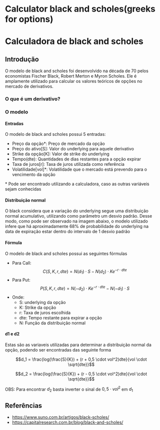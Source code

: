 # Calculator black and scholes(greeks for options)
# Calculadora de black and scholes

## Introdução
O modelo de black and scholes foi desenvolvido na década de 70 pelos economistas Fischer Black, Robert Merton e Myron Scholes. Ele é amplamente utilizado para calcular os valores teóricos de opções no mercado de derivativos.

### O que é um derivativo?


### O modelo
#### Entradas
O modelo de black and scholes possui 5 entradas:
- Preço da opção*: Preço de mercado da opção
- Preço do ativo[S]: Valor do underlying para aquele derivativo
- Strike da opção[K]: Valor de strike do underlying
- Tempo(dte): Quantidades de dias restantes para a opção expirar
- Taxa de juros[r]: Taxa de juros utilizada como referência
- Volatilidade[vol]*: Volatilidade que o mercado está prevendo para o vencimento da opção

\* Pode ser encontrado utilizando a calculadora, caso as outras variáveis sejam conhecidas

#### Distribuição normal
O black considera que a variação do underlying segue uma distribuição normal acumulativo, utilizando como parâmetro um desvio padrão. Desse modo, como pode ser observado na imagem abaixo, o modelo utilizado infere que há aproximadamente 68% de probabilidade do underlying na data de expiração estar dentro do intervalo de 1 desvio padrão

#### Fórmula
O modelo de black and scholes possui as seguintes fórmulas

- Para Call:
    $$C(S, K, r, dte) = N(d_1) \cdot S - N(d_2) \cdot Ke^{-r \cdot dte}$$
- Para Put:
    $$P(S, K, r, dte) = N(-d_2) \cdot Ke^{-r \cdot dte} - N(-d_1) \cdot S$$
- Onde:
    - S: underlying da opção
    - K: Strike da opção
    - r: Taxa de juros escolhida
    - dte: Tempo restante para expirar a opção
    - N: Função da distribuição normal

#### d1 e d2
Estas são as variaveis utilizadas para determinar a distribuição normal da opção, podendo ser encontradas das seguinte forma

$$d_1 = \frac{log(\frac{S}{K}) + (r + 0,5 \cdot vol^2)dte}{vol \cdot \sqrt{dte}}$$

$$d_2 = \frac{log(\frac{S}{K}) + (r - 0,5 \cdot vol^2)dte}{vol \cdot \sqrt{dte}}$$

OBS: Para encontrar $d_2$ basta inverter o sinal de $0,5 \cdot vol^2$ em $d_1$

## Referências
- https://www.suno.com.br/artigos/black-scholes/
- https://capitalresearch.com.br/blog/black-and-scholes/

